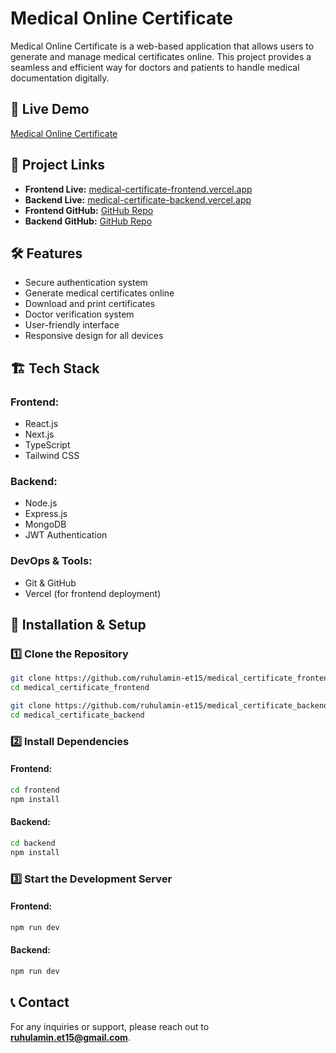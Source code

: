 # Medical Online Certificate

Medical Online Certificate is a web-based application that allows users to generate and manage medical certificates online. This project provides a seamless and efficient way for doctors and patients to handle medical documentation digitally.

## 🚀 Live Demo
[Medical Online Certificate](https://medical-certificate-frontend.vercel.app)

## 🔗 Project Links
- **Frontend Live:** [medical-certificate-frontend.vercel.app](https://medical-certificate-frontend.vercel.app)
- **Backend Live:** [medical-certificate-backend.vercel.app](https://medical-certificate-backend.vercel.app)
- **Frontend GitHub:** [GitHub Repo](https://github.com/ruhulamin-et15/medical_certificate_frontend)
- **Backend GitHub:** [GitHub Repo](https://github.com/ruhulamin-et15/medical_certificate_backend)

## 🛠️ Features
- Secure authentication system
- Generate medical certificates online
- Download and print certificates
- Doctor verification system
- User-friendly interface
- Responsive design for all devices

## 🏗️ Tech Stack
### Frontend:
- React.js
- Next.js
- TypeScript
- Tailwind CSS

### Backend:
- Node.js
- Express.js
- MongoDB
- JWT Authentication

### DevOps & Tools:
- Git & GitHub
- Vercel (for frontend deployment)

## 🔧 Installation & Setup
### 1️⃣ Clone the Repository
```bash
git clone https://github.com/ruhulamin-et15/medical_certificate_frontend.git
cd medical_certificate_frontend
```

```bash
git clone https://github.com/ruhulamin-et15/medical_certificate_backend.git
cd medical_certificate_backend
```

### 2️⃣ Install Dependencies
#### Frontend:
```bash
cd frontend
npm install
```
#### Backend:
```bash
cd backend
npm install
```

### 3️⃣ Start the Development Server
#### Frontend:
```bash
npm run dev
```
#### Backend:
```bash
npm run dev
```

## 📞 Contact
For any inquiries or support, please reach out to **ruhulamin.et15@gmail.com**.

